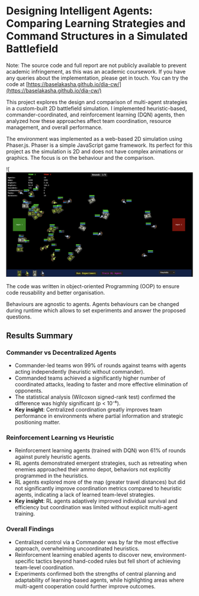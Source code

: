# Designing Intelligent Agents: Comparing Learning Strategies and Command Structures in a Simulated Battlefield

Note: The source code and full report are not publicly available to prevent academic infringement, as this was an academic coursework. If you have any queries about the implementation, please get in touch. You can try the code at [https://baselakasha.github.io/dia-cw/](https://baselakasha.github.io/dia-cw/)

This project explores the design and comparison of multi-agent strategies in a custom-built 2D battlefield simulation. I implemented heuristic-based, commander-coordinated, and reinforcement learning (DQN) agents, then analyzed how these approaches affect team coordination, resource management, and overall performance.

The environment was implemented as a web-based 2D simulation using Phaser.js. Phaser is a simple JavaScript game framework. Its perfect for this project as the simulation is 2D and does not have complex animations or graphics. The focus is on the behaviour and the comparison.

![![Simulation Screenshot](images/screenshot.png)

The code was written in object-oriented Programming (OOP) to ensure code reusability and better organisation.

Behaviours are agnostic to agents. Agents behaviours can be changed during runtime which allows to set experiments and answer the proposed questions.


## Results Summary

### Commander vs Decentralized Agents

- Commander-led teams won 99% of rounds against teams with agents acting independently (heuristic without commander).
- Commanded teams achieved a significantly higher number of coordinated attacks, leading to faster and more effective elimination of opponents.
- The statistical analysis (Wilcoxon signed-rank test) confirmed the difference was highly significant (p < 10⁻⁶).
- **Key insight**: Centralized coordination greatly improves team performance in environments where partial information and strategic positioning matter.

### Reinforcement Learning vs Heuristic

- Reinforcement learning agents (trained with DQN) won 61% of rounds against purely heuristic agents.
- RL agents demonstrated emergent strategies, such as retreating when enemies approached their ammo depot, behaviors not explicitly programmed in the heuristics.
- RL agents explored more of the map (greater travel distances) but did not significantly improve coordination metrics compared to heuristic agents, indicating a lack of learned team-level strategies.
- **Key insight**: RL agents adaptively improved individual survival and efficiency but coordination was limited without explicit multi-agent training.

### Overall Findings

- Centralized control via a Commander was by far the most effective approach, overwhelming uncoordinated heuristics.
- Reinforcement learning enabled agents to discover new, environment-specific tactics beyond hand-coded rules but fell short of achieving team-level coordination.
- Experiments confirmed both the strengths of central planning and adaptability of learning-based agents, while highlighting areas where multi-agent cooperation could further improve outcomes.
